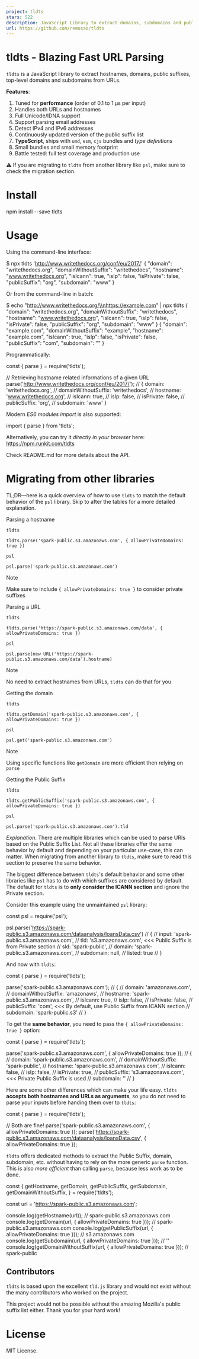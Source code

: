 ```yaml
---
project: tldts
stars: 522
description: JavaScript Library to extract domains, subdomains and public suffixes from complex URIs.
url: https://github.com/remusao/tldts
---
```


tldts - Blazing Fast URL Parsing
================================

`tldts` is a JavaScript library to extract hostnames, domains, public suffixes, top-level domains and subdomains from URLs.

**Features**:

1.  Tuned for **performance** (order of 0.1 to 1 μs per input)
2.  Handles both URLs and hostnames
3.  Full Unicode/IDNA support
4.  Support parsing email addresses
5.  Detect IPv4 and IPv6 addresses
6.  Continuously updated version of the public suffix list
7.  **TypeScript**, ships with `umd`, `esm`, `cjs` bundles and _type definitions_
8.  Small bundles and small memory footprint
9.  Battle tested: full test coverage and production use

⚠️ If you are migrating to `tldts` from another library like `psl`, make sure to check the migration section.

Install
=======

npm install --save tldts

Usage
=====

Using the command-line interface:

$ npx tldts 'http://www.writethedocs.org/conf/eu/2017/'
{
  "domain": "writethedocs.org",
  "domainWithoutSuffix": "writethedocs",
  "hostname": "www.writethedocs.org",
  "isIcann": true,
  "isIp": false,
  "isPrivate": false,
  "publicSuffix": "org",
  "subdomain": "www"
}

Or from the command-line in batch:

$ echo "http://www.writethedocs.org/\\nhttps://example.com" | npx tldts
{
  "domain": "writethedocs.org",
  "domainWithoutSuffix": "writethedocs",
  "hostname": "www.writethedocs.org",
  "isIcann": true,
  "isIp": false,
  "isPrivate": false,
  "publicSuffix": "org",
  "subdomain": "www"
}
{
  "domain": "example.com",
  "domainWithoutSuffix": "example",
  "hostname": "example.com",
  "isIcann": true,
  "isIp": false,
  "isPrivate": false,
  "publicSuffix": "com",
  "subdomain": ""
}

Programmatically:

const { parse } \= require('tldts');

// Retrieving hostname related informations of a given URL
parse('http://www.writethedocs.org/conf/eu/2017/');
// { domain: 'writethedocs.org',
//   domainWithoutSuffix: 'writethedocs',
//   hostname: 'www.writethedocs.org',
//   isIcann: true,
//   isIp: false,
//   isPrivate: false,
//   publicSuffix: 'org',
//   subdomain: 'www' }

Modern _ES6 modules import_ is also supported:

import { parse } from 'tldts';

Alternatively, you can try it _directly in your browser_ here: https://npm.runkit.com/tldts

Check README.md for more details about the API.

Migrating from other libraries
==============================

TL;DR—here is a quick overview of how to use `tldts` to match the default behavior of the `psl` library. Skip to after the tables for a more detailed explanation.

Parsing a hostname

`tldts`

`tldts.parse('spark-public.s3.amazonaws.com', { allowPrivateDomains: true })`

`psl`

`psl.parse('spark-public.s3.amazonaws.com')`

Note

Make sure to include `{ allowPrivateDomains: true }` to consider private suffixes

Parsing a URL

`tldts`

`tldts.parse('https://spark-public.s3.amazonaws.com/data', { allowPrivateDomains: true })`

`psl`

`psl.parse(new URL('https://spark-public.s3.amazonaws.com/data').hostname)`

Note

No need to extract hostnames from URLs, `tldts` can do that for you

Getting the domain

`tldts`

`tldts.getDomain('spark-public.s3.amazonaws.com', { allowPrivateDomains: true })`

`psl`

`psl.get('spark-public.s3.amazonaws.com')`

Note

Using specific functions like `getDomain` are more efficient then relying on `parse`

Getting the Public Suffix

`tldts`

`tldts.getPublicSuffix('spark-public.s3.amazonaws.com', { allowPrivateDomains: true })`

`psl`

`psl.parse('spark-public.s3.amazonaws.com').tld`

_Explanation_. There are multiple libraries which can be used to parse URIs based on the Public Suffix List. Not all these libraries offer the same behavior by default and depending on your particular use-case, this can matter. When migrating from another library to `tldts`, make sure to read this section to preserve the same behavior.

The biggest difference between `tldts`'s default behavior and some other libraries like `psl` has to do with which suffixes are considered by default. The default for `tldts` is to **only consider the ICANN section** and ignore the Private section.

Consider this example using the unmaintained `psl` library:

const psl \= require('psl');

psl.parse('https://spark-public.s3.amazonaws.com/dataanalysis/loansData.csv')
// {
//   input: 'spark-public.s3.amazonaws.com',
//   tld: 's3.amazonaws.com', <<< Public Suffix is from Private section
//   sld: 'spark-public',
//   domain: 'spark-public.s3.amazonaws.com',
//   subdomain: null,
//   listed: true
// }

And now with `tldts`:

const { parse } \= require('tldts');

parse('spark-public.s3.amazonaws.com');
// {
//   domain: 'amazonaws.com',
//   domainWithoutSuffix: 'amazonaws',
//   hostname: 'spark-public.s3.amazonaws.com',
//   isIcann: true,
//   isIp: false,
//   isPrivate: false,
//   publicSuffix: 'com', <<< By default, use Public Suffix from ICANN section
//   subdomain: 'spark-public.s3'
// }

To get the **same behavior**, you need to pass the `{ allowPrivateDomains: true }` option:

const { parse } \= require('tldts');

parse('spark-public.s3.amazonaws.com', { allowPrivateDomains: true });
// {
//   domain: 'spark-public.s3.amazonaws.com',
//   domainWithoutSuffix: 'spark-public',
//   hostname: 'spark-public.s3.amazonaws.com',
//   isIcann: false,
//   isIp: false,
//   isPrivate: true,
//   publicSuffix: 's3.amazonaws.com', <<< Private Public Suffix is used
//   subdomain: ''
// }

Here are some other differences which can make your life easy. `tldts` **accepts both hostnames and URLs as arguments**, so you do not need to parse your inputs before handing them over to `tldts`:

const { parse } \= require('tldts');

// Both are fine!
parse('spark-public.s3.amazonaws.com', { allowPrivateDomains: true });
parse('https://spark-public.s3.amazonaws.com/dataanalysis/loansData.csv', { allowPrivateDomains: true });

`tldts` offers dedicated methods to extract the Public Suffix, domain, subdomain, etc. without having to rely on the more generic `parse` function. This is also _more efficient_ than calling `parse`, because less work as to be done.

const {
  getHostname,
  getDomain,
  getPublicSuffix,
  getSubdomain,
  getDomainWithoutSuffix,
} \= require('tldts');

const url \= 'https://spark-public.s3.amazonaws.com';

console.log(getHostname(url)); // spark-public.s3.amazonaws.com
console.log(getDomain(url, { allowPrivateDomains: true })); // spark-public.s3.amazonaws.com
console.log(getPublicSuffix(url, { allowPrivateDomains: true })); // s3.amazonaws.com
console.log(getSubdomain(url, { allowPrivateDomains: true })); // ''
console.log(getDomainWithoutSuffix(url, { allowPrivateDomains: true })); // spark-public

Contributors
------------

`tldts` is based upon the excellent `tld.js` library and would not exist without the many contributors who worked on the project.

This project would not be possible without the amazing Mozilla's public suffix list either. Thank you for your hard work!

License
=======

MIT License.
